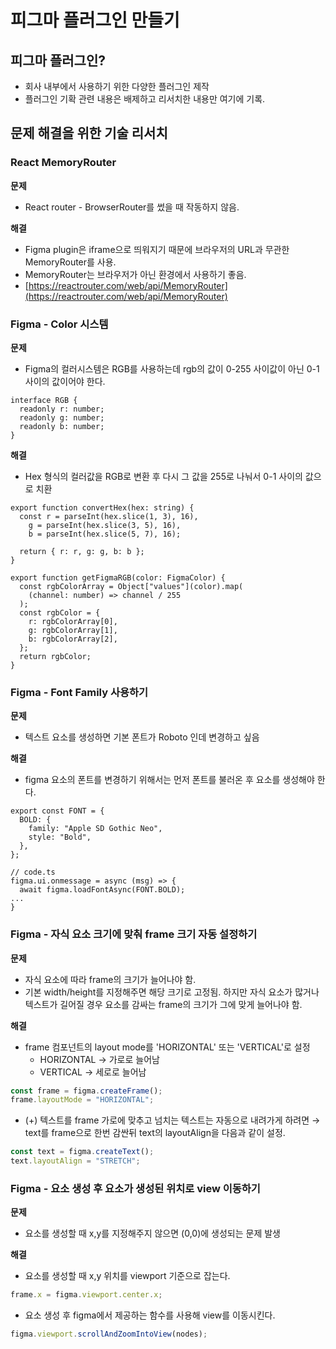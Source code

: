 # 피그마 플러그인 만들기

## 피그마 플러그인?

- 회사 내부에서 사용하기 위한 다양한 플러그인 제작
- 플러그인 기확 관련 내용은 배제하고 리서치한 내용만 여기에 기록.

## 문제 해결을 위한 기술 리서치

### React MemoryRouter

**문제**

- React router - BrowserRouter를 썼을 때 작동하지 않음.

**해결**

- Figma plugin은 iframe으로 띄워지기 때문에 브라우저의 URL과 무관한 MemoryRouter를 사용.
- MemoryRouter는 브라우저가 아닌 환경에서 사용하기 좋음.
- [https://reactrouter.com/web/api/MemoryRouter](https://reactrouter.com/web/api/MemoryRouter)

### Figma - Color 시스템

**문제**

- Figma의 컬러시스템은 RGB를 사용하는데 rgb의 값이 0-255 사이값이 아닌 0-1사이의 값이어야 한다.

```tsx
interface RGB {
  readonly r: number;
  readonly g: number;
  readonly b: number;
}
```

**해결**

- Hex 형식의 컬러값을 RGB로 변환 후 다시 그 값을 255로 나눠서 0-1 사이의 값으로 치환

```tsx
export function convertHex(hex: string) {
  const r = parseInt(hex.slice(1, 3), 16),
    g = parseInt(hex.slice(3, 5), 16),
    b = parseInt(hex.slice(5, 7), 16);

  return { r: r, g: g, b: b };
}

export function getFigmaRGB(color: FigmaColor) {
  const rgbColorArray = Object["values"](color).map(
    (channel: number) => channel / 255
  );
  const rgbColor = {
    r: rgbColorArray[0],
    g: rgbColorArray[1],
    b: rgbColorArray[2],
  };
  return rgbColor;
}
```

### Figma - Font Family 사용하기

**문제**

- 텍스트 요소를 생성하면 기본 폰트가 Roboto 인데 변경하고 싶음

**해결**

- figma 요소의 폰트를 변경하기 위해서는 먼저 폰트를 불러온 후 요소를 생성해야 한다.

```tsx
export const FONT = {
  BOLD: {
    family: "Apple SD Gothic Neo",
    style: "Bold",
  },
};

// code.ts
figma.ui.onmessage = async (msg) => {
  await figma.loadFontAsync(FONT.BOLD);
...
}
```

### Figma - 자식 요소 크기에 맞춰 frame 크기 자동 설정하기

**문제**

- 자식 요소에 따라 frame의 크기가 늘어나야 함.
- 기본 width/height를 지정해주면 해당 크기로 고정됨. 하지만 자식 요소가 많거나 텍스트가 길어질 경우 요소를 감싸는 frame의 크기가 그에 맞게 늘어나야 함.

**해결**

- frame 컴포넌트의 layout mode를 'HORIZONTAL' 또는 'VERTICAL'로 설정
  - HORIZONTAL → 가로로 늘어남
  - VERTICAL → 세로로 늘어남

```jsx
const frame = figma.createFrame();
frame.layoutMode = "HORIZONTAL";
```

- (+) 텍스트를 frame 가로에 맞추고 넘치는 텍스트는 자동으로 내려가게 하려면 → text를 frame으로 한번 감싼뒤 text의 layoutAlign을 다음과 같이 설정.

```jsx
const text = figma.createText();
text.layoutAlign = "STRETCH";
```

### Figma - 요소 생성 후 요소가 생성된 위치로 view 이동하기

**문제**

- 요소를 생성할 때 x,y를 지정해주지 않으면 (0,0)에 생성되는 문제 발생

**해결**

- 요소를 생성할 때 x,y 위치를 viewport 기준으로 잡는다.

```jsx
frame.x = figma.viewport.center.x;
```

- 요소 생성 후 figma에서 제공하는 함수를 사용해 view를 이동시킨다.

```jsx
figma.viewport.scrollAndZoomIntoView(nodes);
```
